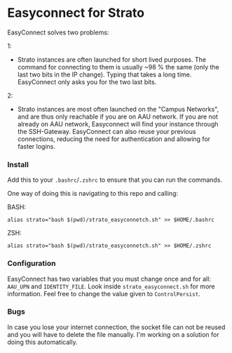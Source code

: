 # Easyconnect for Strato

EasyConnect solves two problems:

1:
 * Strato instances are often launched for short lived purposes. The command for connecting to them is usually ~98 % the same (only the last two bits in the IP change). Typing that takes a long time. EasyConnect only asks you for the two last bits.

2:
 * Strato instances are most often launched on the "Campus Networks", and are thus only reachable if you are on AAU network. If you are not already on AAU network, Easyconnect will find your instance through the SSH-Gateway. EasyConnect can also reuse your previous connections, reducing the need for authentication and allowing for faster logins.

### Install

Add this to your `.bashrc`/`.zshrc` to ensure that you can run the commands.

One way of doing this is navigating to this repo and calling:

BASH:
```
alias strato="bash $(pwd)/strato_easyconnetch.sh" >> $HOME/.bashrc
```

ZSH:
```
alias strato="bash $(pwd)/strato_easyconnetch.sh" >> $HOME/.zshrc
```

### Configuration

EasyConnect has two variables that you must change once and for all: `AAU_UPN` and `IDENTITY_FILE`. 
Look inside `strato_easyconnect.sh` for more information. Feel free to change the value given to `ControlPersist`.

### Bugs
In case you lose your internet connection, the socket file can not be reused and you will have to delete the file manually. I'm working on a solution for doing this automatically.
